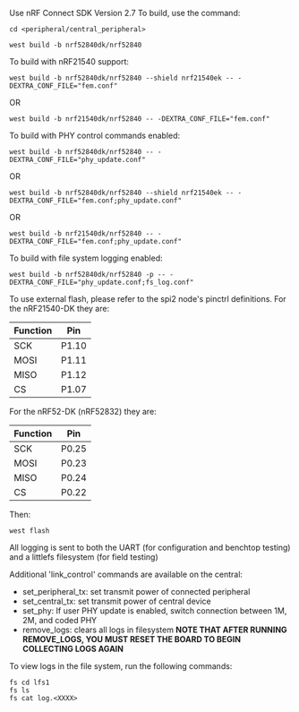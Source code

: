 Use nRF Connect SDK Version 2.7
To build, use the command: 

```
cd <peripheral/central_peripheral>
```

```
west build -b nrf52840dk/nrf52840
```

To build with nRF21540 support:

```
west build -b nrf52840dk/nrf52840 --shield nrf21540ek -- -DEXTRA_CONF_FILE="fem.conf"
```

OR

```
west build -b nrf21540dk/nrf52840 -- -DEXTRA_CONF_FILE="fem.conf"
```

To build with PHY control commands enabled:

```
west build -b nrf52840dk/nrf52840 -- -DEXTRA_CONF_FILE="phy_update.conf"
```
OR

```
west build -b nrf52840dk/nrf52840 --shield nrf21540ek -- -DEXTRA_CONF_FILE="fem.conf;phy_update.conf"
```
OR

```
west build -b nrf21540dk/nrf52840 -- -DEXTRA_CONF_FILE="fem.conf;phy_update.conf"
```

To build with file system logging enabled:
```
west build -b nrf52840dk/nrf52840 -p -- -DEXTRA_CONF_FILE="phy_update.conf;fs_log.conf"
```

To use external flash, please refer to the spi2 node's pinctrl definitions. 
For the nRF21540-DK they are:

| Function | Pin   |
|----------|-------|
| SCK      | P1.10 |
| MOSI     | P1.11 |
| MISO     | P1.12 |
| CS       | P1.07 |

For the nRF52-DK (nRF52832) they are:

| Function | Pin   |
|----------|-------|
| SCK      | P0.25 |
| MOSI     | P0.23 |
| MISO     | P0.24 |
| CS       | P0.22 |

Then:

```
west flash
```

All logging is sent to both the UART (for configuration and benchtop testing) and a littlefs filesystem (for field testing)

Additional 'link_control' commands are available on the central:

- set_peripheral_tx: set transmit power of connected peripheral
- set_central_tx: set transmit power of central device
- set_phy: If user PHY update is enabled, switch connection between 1M, 2M, and coded PHY
- remove_logs: clears all logs in filesystem **NOTE THAT AFTER RUNNING REMOVE_LOGS, YOU MUST RESET THE BOARD TO BEGIN COLLECTING LOGS AGAIN**

To view logs in the file system, run the following commands:

```
fs cd lfs1
fs ls
fs cat log.<XXXX>
```
